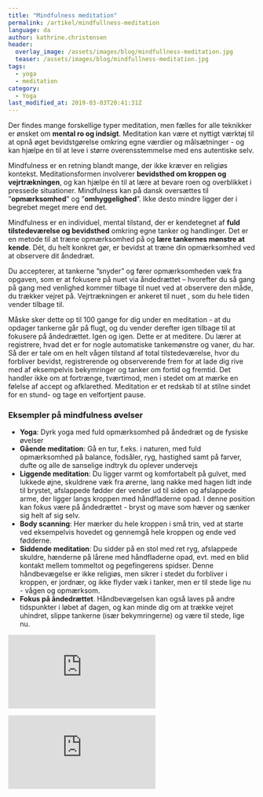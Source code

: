 ```yaml
---
title: "Mindfulness meditation"
permalink: /artikel/mindfullness-meditation
language: da
author: kathrine.christensen
header:
  overlay_image: /assets/images/blog/mindfullness-meditation.jpg
  teaser: /assets/images/blog/mindfullness-meditation.jpg
tags:
  - yoga
  - meditation
category:
  - Yoga
last_modified_at: 2019-03-03T20:41:31Z
---
```


Der findes mange forskellige typer meditation, men fælles for alle teknikker er ønsket om **mental ro og indsigt**. Meditation kan være et nyttigt værktøj til at opnå øget bevidstgørelse omkring egne værdier og målsætninger - og kan hjælpe én til at leve i større overensstemmelse med ens autentiske selv.

Mindfulness er en retning blandt mange, der ikke kræver en religiøs kontekst. Meditationsformen involverer **bevidsthed om kroppen og vejrtrækningen**, og kan hjælpe én til at lære at bevare roen og overblikket i pressede situationer. Mindfulness kan på dansk oversættes til ”**opmærksomhed**” og ”**omhyggelighed**”. Ikke desto mindre ligger der i begrebet meget mere end det.

Mindfulness er en individuel, mental tilstand, der er kendetegnet af **fuld tilstedeværelse og bevidsthed** omkring egne tanker og handlinger. Det er en metode til at træne opmærksomhed på og **lære tankernes mønstre at kende**. Dét, du helt konkret gør, er bevidst at træne din opmærksomhed ved at observere dit åndedræt.

Du accepterer, at tankerne ”snyder” og fører opmærksomheden væk fra opgaven, som er at fokusere på nuet via åndedrættet – hvorefter du så gang på gang med venlighed kommer tilbage til nuet ved at observere den måde, du trækker vejret på. Vejrtrækningen er ankeret til nuet , som du hele tiden vender tilbage til.

Måske sker dette op til 100 gange for dig under en meditation - at du opdager tankerne går på flugt, og du vender derefter igen tilbage til at fokusere på åndedrættet. Igen og igen. Dette er at meditere. Du lærer at registrere, hvad det er for nogle automatiske tankemønstre og vaner, du har. Så der er tale om en helt vågen tilstand af total tilstedeværelse, hvor du forbliver bevidst, registrerende og observerende frem for at lade dig rive med af eksempelvis bekymringer og tanker om fortid og fremtid. Det handler ikke om at fortrænge, tværtimod, men i stedet om at mærke en følelse af accept og afklarethed. Meditation er et redskab til at stilne sindet for en stund- og tage en velfortjent pause.

### Eksempler på mindfulness øvelser

- **Yoga**: Dyrk yoga med fuld opmærksomhed på åndedræt og de fysiske øvelser
- **Gående meditation**: Gå en tur, f.eks. i naturen, med fuld opmærksomhed på balance, fodsåler, ryg, hastighed samt på farver, dufte og alle de sanselige indtryk du oplever undervejs
- **Liggende meditation**: Du ligger varmt og komfortabelt på gulvet, med lukkede øjne, skuldrene væk fra ørerne, lang nakke med hagen lidt inde til brystet, afslappede fødder der vender ud til siden og afslappede arme, der ligger langs kroppen med håndfladerne opad. I denne position kan fokus være på åndedrættet - bryst og mave som hæver og sænker sig helt af sig selv.
- **Body scanning**: Her mærker du hele kroppen i små trin, ved at starte ved eksempelvis hovedet og gennemgå hele kroppen og ende ved fødderne.
- **Siddende meditation**: Du sidder på en stol med ret ryg, afslappede skuldre, hænderne på lårene med håndfladerne opad, evt. med en blid kontakt mellem tommeltot og pegefingerens spidser. Denne håndbevægelse er ikke religiøs, men sikrer i stedet du forbliver i kroppen, er jordnær, og ikke flyder væk i tanker, men er til stede lige nu - vågen og opmærksom.
- **Fokus på åndedrættet**. Håndbevægelsen kan også laves på andre tidspunkter i løbet af dagen, og kan minde dig om at trække vejret uhindret, slippe tankerne (især bekymringerne) og være til stede, lige nu.

[![](https://www.partner-ads.com/dk/visbanner.php?partnerid=28187&bannerid=37797)](https://www.partner-ads.com/dk/klikbanner.php?partnerid=28187&bannerid=37797)

[![](https://www.partner-ads.com/dk/visbanner.php?partnerid=28187&bannerid=38087)](https://www.partner-ads.com/dk/klikbanner.php?partnerid=28187&bannerid=38087)
